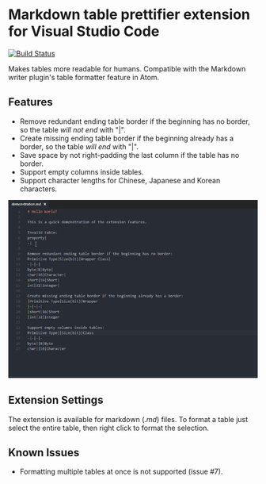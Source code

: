 # Markdown table prettifier extension for Visual Studio Code

[![Build Status](https://travis-ci.org/darkriszty/MarkdownTablePrettify-VSCodeExt.svg?branch=master)](https://travis-ci.org/darkriszty/MarkdownTablePrettify-VSCodeExt)

Makes tables more readable for humans. Compatible with the Markdown writer plugin's table formatter feature in Atom.

## Features

- Remove redundant ending table border if the beginning has no border, so the table _will not end_ with "|".
- Create missing ending table border if the beginning already has a border, so the table _will end_ with "|".
- Save space by not right-padding the last column if the table has no border.
- Support empty columns inside tables.
- Support character lengths for Chinese, Japanese and Korean characters.

![feature X](assets/animation.gif)

## Extension Settings

The extension is available for markdown (_.md_) files. To format a table just select the entire table, then right click to format the selection.

## Known Issues

- Formatting multiple tables at once is not supported (issue #7).